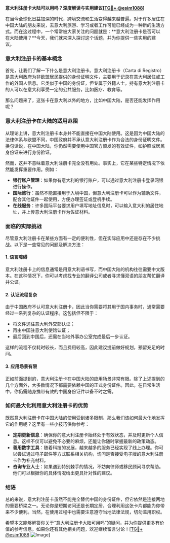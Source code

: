 **意大利注册卡大陆可以用吗？深度解读与实用建议[[TG💪+ @esim1088](https://t.me/s/esim1088)]**

在当今全球化日益加深的时代，跨境交流和生活变得越来越普遍。对于许多居住在中国大陆的朋友来说，去意大利旅游、学习或者工作可能已经成为一种新的生活方式。而在这过程中，一个常常被大家关注的问题就是：**意大利注册卡是否可以在大陆使用？**今天，我们就来深入探讨这个话题，并为你提供一些实用的建议。

### 意大利注册卡的基本概念

首先，让我们了解一下什么是意大利注册卡。意大利注册卡（Carta di Registro）是意大利政府为非欧盟居民提供的身份证明文件，主要用于记录在意大利居住或工作的外国人信息。它类似于中国的身份证，但专属于外籍人士。持有意大利注册卡的人可以在意大利享受一定的公共服务，比如医疗、教育等。

那么问题来了，这张卡在意大利以外的地方，比如中国大陆，是否还能发挥作用呢？

### 意大利注册卡在大陆的适用范围

从理论上讲，意大利注册卡本身并不能直接在中国大陆使用。这是因为中国大陆的法律体系与欧盟不同，中国政府并不承认意大利注册卡作为合法的身份证明文件。换句话说，在中国大陆，你仍然需要使用中国官方颁发的有效证件，如护照或居民身份证来进行身份验证。

然而，这并不意味着意大利注册卡完全没有用处。事实上，它在某些特定情况下依然能发挥重要作用。例如：

- **银行账户管理**：如果你有意大利的银行账户，可以通过意大利注册卡登录网银进行操作。
- **国际旅行**：虽然不能直接用于入境中国，但意大利注册卡可以作为辅助文件，配合其他证件一起使用，方便办理签证或登机手续。
- **在线服务**：许多国际平台要求用户填写地址信息时，可以输入意大利的居住地址，并上传意大利注册卡作为佐证材料。

### 面临的实际挑战

尽管意大利注册卡在某些方面有一定的便利性，但在实际应用中还是存在不少挑战。以下是一些常见的问题及解决方法：

#### 1. **语言障碍**
意大利注册卡上的信息通常是用意大利语书写，而中国大陆的机构往往需要中文版本。在这种情况下，你可以考虑找专业的翻译公司或者寻求懂双语的朋友帮忙翻译并公证。

#### 2. **认证流程复杂**
由于中国政府不认可意大利注册卡，因此当你需要将其用于国内事务时，通常需要经过一系列复杂的认证程序。这包括但不限于：
   - 将文件送往意大利外交部认证；
   - 再由中国驻意大利使馆认证；
   - 最后回到中国后，还需在当地外事办公室完成最后一步认证。

这样的流程不仅耗时较长，而且费用较高，因此建议提前做好规划，预留充足的时间。

#### 3. **应用场景有限**
正如前面提到的，意大利注册卡在中国大陆的应用场景非常有限。除了上述提到的几个方面外，大多数情况下都需要依赖中国的正式身份证件。因此，在日常生活中，你仍需随身携带有效的中国身份证件以备不时之需。

### 如何最大化利用意大利注册卡的优势

既然意大利注册卡在中国大陆的使用受到诸多限制，那么我们该如何最大化地发挥它的作用呢？这里有一些小技巧供你参考：

- **定期更新信息**：确保你的意大利注册卡始终处于有效状态，并及时更新个人信息。这样不仅可以避免不必要的麻烦，还能让你随时掌握最新的政策动态。
- **善用数字工具**：随着科技的发展，越来越多的服务已经实现了线上办理。你可以尝试通过电子邮件等方式联系相关机构，询问是否接受电子版的意大利注册卡作为补充材料。
- **咨询专业人士**：如果遇到特别棘手的情况，不妨向律师或移民顾问寻求帮助。他们可以根据你的具体情况给出更具针对性的建议。

### 结语

总的来说，意大利注册卡虽然不能完全替代中国的身份证件，但它依然是连接两地的重要桥梁之一。无论你是短期访问还是长期定居，合理利用这张卡片都能为你带来不少便利。当然，在使用过程中也需要注意遵守当地法律法规，切勿滥用职权。

希望本文能够解答你关于“意大利注册卡大陆可用吗”的疑问，并为你提供更多有价值的参考信息。如果你还有其他相关问题，欢迎继续留言讨论！[[TG💪+ @esim1088](https://t.me/s/esim1088) ![Image](https://i.postimg.cc/4NQfJmqS/Snipaste-2025-05-13-00-14-12.png)]